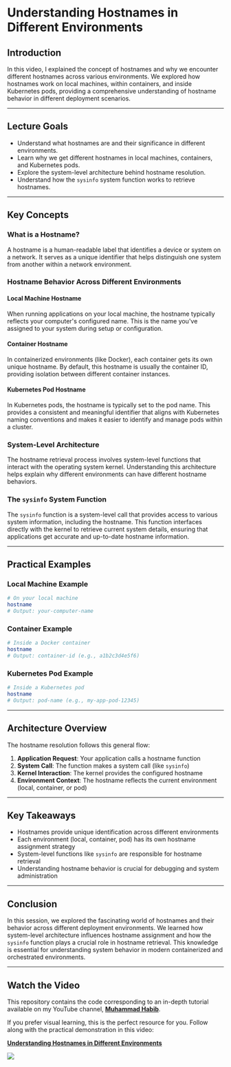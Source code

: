 # Understanding Hostnames in Different Environments

## Introduction

In this video, I explained the concept of hostnames and why we encounter different hostnames across various environments. We explored how hostnames work on local machines, within containers, and inside Kubernetes pods, providing a comprehensive understanding of hostname behavior in different deployment scenarios.

---

## Lecture Goals

- Understand what hostnames are and their significance in different environments.
- Learn why we get different hostnames in local machines, containers, and Kubernetes pods.
- Explore the system-level architecture behind hostname resolution.
- Understand how the `sysinfo` system function works to retrieve hostnames.

---

## Key Concepts

### What is a Hostname?

A hostname is a human-readable label that identifies a device or system on a network. It serves as a unique identifier that helps distinguish one system from another within a network environment.

### Hostname Behavior Across Different Environments

#### Local Machine Hostname
When running applications on your local machine, the hostname typically reflects your computer's configured name. This is the name you've assigned to your system during setup or configuration.

#### Container Hostname
In containerized environments (like Docker), each container gets its own unique hostname. By default, this hostname is usually the container ID, providing isolation between different container instances.

#### Kubernetes Pod Hostname
In Kubernetes pods, the hostname is typically set to the pod name. This provides a consistent and meaningful identifier that aligns with Kubernetes naming conventions and makes it easier to identify and manage pods within a cluster.

### System-Level Architecture

The hostname retrieval process involves system-level functions that interact with the operating system kernel. Understanding this architecture helps explain why different environments can have different hostname behaviors.

### The `sysinfo` System Function

The `sysinfo` function is a system-level call that provides access to various system information, including the hostname. This function interfaces directly with the kernel to retrieve current system details, ensuring that applications get accurate and up-to-date hostname information.

---

## Practical Examples

### Local Machine Example
```bash
# On your local machine
hostname
# Output: your-computer-name
```

### Container Example
```bash
# Inside a Docker container
hostname
# Output: container-id (e.g., a1b2c3d4e5f6)
```

### Kubernetes Pod Example
```bash
# Inside a Kubernetes pod
hostname
# Output: pod-name (e.g., my-app-pod-12345)
```

---

## Architecture Overview

The hostname resolution follows this general flow:

1. **Application Request**: Your application calls a hostname function
2. **System Call**: The function makes a system call (like `sysinfo`)
3. **Kernel Interaction**: The kernel provides the configured hostname
4. **Environment Context**: The hostname reflects the current environment (local, container, or pod)

---

## Key Takeaways

- Hostnames provide unique identification across different environments
- Each environment (local, container, pod) has its own hostname assignment strategy
- System-level functions like `sysinfo` are responsible for hostname retrieval
- Understanding hostname behavior is crucial for debugging and system administration

---

## Conclusion

In this session, we explored the fascinating world of hostnames and their behavior across different deployment environments. We learned how system-level architecture influences hostname assignment and how the `sysinfo` function plays a crucial role in hostname retrieval. This knowledge is essential for understanding system behavior in modern containerized and orchestrated environments.

---

## Watch the Video

This repository contains the code corresponding to an in-depth tutorial available on my YouTube channel, <a href="https://www.youtube.com/@muhammadhabib-urrehman/videos" target="_blank"><b>Muhammad Habib</b></a>.

If you prefer visual learning, this is the perfect resource for you. Follow along with the practical demonstration in this video:

**[Understanding Hostnames in Different Environments](https://youtu.be/FynNBC8Dswk)**

<a href="https://youtu.be/FynNBC8Dswk" target="_blank"><img src="https://github.com/sujatagunale/EasyRead/assets/151519281/1736fca5-a031-4854-8c09-bc110e3bc16d" /></a>